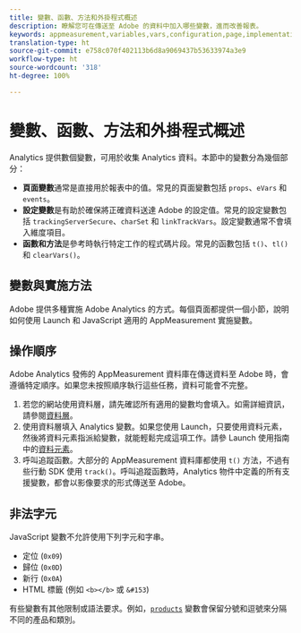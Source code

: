 ```yaml
---
title: 變數、函數、方法和外掛程式概述
description: 瞭解您可在傳送至 Adobe 的資料中加入哪些變數，進而改善報表。
keywords: appmeasurement,variables,vars,configuration,page,implementation
translation-type: ht
source-git-commit: e758c070f402113b6d8a9069437b53633974a3e9
workflow-type: ht
source-wordcount: '318'
ht-degree: 100%

---
```



# 變數、函數、方法和外掛程式概述

Analytics 提供數個變數，可用於收集 Analytics 資料。本節中的變數分為幾個部分：

* **頁面變數**&#x200B;通常是直接用於報表中的值。常見的頁面變數包括 `props`、`eVars` 和 `events`。
* **設定變數**&#x200B;是有助於確保將正確資料送達 Adobe 的設定值。常見的設定變數包括 `trackingServerSecure`、`charSet` 和 `linkTrackVars`。設定變數通常不會填入維度項目。
* **函數和方法**&#x200B;是參考時執行特定工作的程式碼片段。常見的函數包括 `t()`、`tl()` 和 `clearVars()`。

## 變數與實施方法

Adobe 提供多種實施 Adobe Analytics 的方式。每個頁面都提供一個小節，說明如何使用 Launch 和 JavaScript 適用的 AppMeasurement 實施變數。

## 操作順序

Adobe Analytics 發佈的 AppMeasurement 資料庫在傳送資料至 Adobe 時，會遵循特定順序。如果您未按照順序執行這些任務，資料可能會不完整。

1. 若您的網站使用資料層，請先確認所有適用的變數均會填入。如需詳細資訊，請參閱[資料層](../prepare/data-layer.md)。
2. 使用資料層填入 Analytics 變數。如果您使用 Launch，只要使用資料元素，然後將資料元素指派給變數，就能輕鬆完成這項工作。請參 Launch 使用指南中的[資料元素](https://docs.adobe.com/content/help/zh-Hant/launch/using/reference/manage-resources/data-elements.html)。
3. 呼叫追蹤函數。大部分的 AppMeasurement 資料庫都使用 `t()` 方法，不過有些行動 SDK 使用 `track()`。呼叫追蹤函數時，Analytics 物件中定義的所有支援變數，都會以影像要求的形式傳送至 Adobe。

## 非法字元

JavaScript 變數不允許使用下列字元和字串。

* 定位 (`0x09`)
* 歸位 (`0x0D`)
* 新行 (`0x0A`)
* HTML 標籤 (例如 `<b></b>` 或 `&#153`)

有些變數有其他限制或語法要求。例如，[`products`](page-vars/products.md) 變數會保留分號和逗號來分隔不同的產品和類別。
